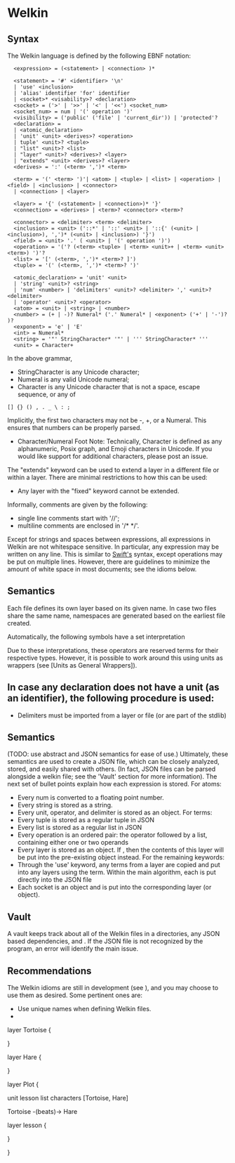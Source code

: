 # Welkin


## Syntax

The Welkin language is defined by the following EBNF notation:
```
  <expression> = (<statement> | <connection> )*

  <statement> = '#' <identifier> '\n'
  | 'use' <inclusion> 
  | 'alias' identifier 'for' identifier
  | <socket>* <visability>? <declaration> 
  <socket> = ('>' | '>>' | '<' | '<<') <socket_num>
  <socket_num> = num | '(' operation ')'
  <visibility> = ('public' ('file' | 'current_dir')) | 'protected'?
  <declaration> = 
  | <atomic_declaration>
  | 'unit' <unit> <derives>? <operation>  
  | tuple' <unit>? <tuple> 
  | "list" <unit>? <list>
  | "layer" <unit>? <derives>? <layer>
  | "extends" <unit> <derives>? <layer>
  <derives> = ':' (<term> ',')* <term>
  
  <term> = '(' <term> ')'| <atom> | <tuple> | <list> | <operation> | <field> | <inclusion> | <connector>
  | <connection> | <layer>

  <layer> = '{' (<statement> | <connection>)* '}'
  <connection> = <derives> | <term>? <connector> <term>?
  
  <connector> = <delimiter> <term> <delimiter>
  <inclusion> = <unit> ('::*' | '::' <unit> | '::{' (<unit> | <inclusion>), ',')* (<unit> | <inclusion>) '}')
  <field> = <unit> '.' ( <unit> | '(' operation ')')
  <operation> = '('? (<term> <tuple> | <term> <unit>+ | <term> <unit> <term>) ')'?
  <list> = '[' (<term>, ',')* <term>? ]') 
  <tuple> = '(' (<term>, ',')* <term>? ')'
  
  <atomic_declaration> = 'unit' <unit>
  | 'string' <unit>? <string> 
  | 'num' <number> | 'delimiters' <unit>? <delimiter> ',' <unit>? <delimiter> 
  | 'operator' <unit>? <operator>
  <atom> = <unit> | <string> | <number>
  <number> = (+ | -)? Numeral* ('.' Numeral* | <exponent> ('+' | '-')? )?
  <exponent> = 'e' | 'E'
  <int> = Numeral*
  <string> = '"' StringCharacter* '"' | ''' StringCharacter* '''
  <unit> = Character+
```
In the above grammar, 
* StringCharacter is any Unicode character;
* Numeral is any valid Unicode numeral;
* Character is any Unicode character that is not a space, escape sequence, or any of
```
[] {} () , . _ \ : ;
```
Implicitly, the first two characters may not be -, +, or a Numeral. This ensures that numbers can be properly parsed.
* Character/Numeral 
Foot Note: Technically, Character is defined as any alphanumeric, Posix graph, and Emoji characters in Unicode. If you would like support for additional characters, please post an issue.

The "extends" keyword can be used to extend a layer in a different file or within a layer. There are minimal restrictions to how this can be used: 
* Any layer with the "fixed" keyword cannot be extended.

Informally, comments are given by the following:
- single line comments start with '//';
- multiline comments are enclosed in '/* */'.

Except for strings and spaces between expressions, all expressions in Welkin are not whitespace sensitive.  In particular, any expression may be written on any line. This is similar to [Swift's](https://docs.swift.org/swift-book/documentation/the-swift-programming-language/thebasics/) syntax, except operations may be put on multiple lines. However, there are guidelines to minimize the amount of white space in most documents; see the idioms below.

## Semantics

Each file defines its own layer based on its given name. In case two files share the same name, namespaces are generated based on the earliest file created. 

Automatically, the following symbols have a set interpretation

Due to these interpretations, these operators are reserved terms for their respective types. However, it is possible to work around this using units as wrappers (see [Units as General Wrappers]).

In case any declaration does not have a unit (as an identifier), the following procedure is used:
- 
- Delimiters must be imported from a layer or file (or are part of the stdlib)


## Semantics
(TODO: use abstract and JSON semantics for ease of use.)
Ultimately, these semantics are used to create a JSON file, which can be closely analyzed, stored, and easily shared with others. (In fact, JSON files can be parsed alongside a welkin file; see the 'Vault' section for more information). The next set of bullet points explain how each expression is stored.
For atoms:
- Every num is converted to a floating point number.
- Every string is stored as a string.
- Every unit, operator, and delimiter is stored as an object.
For terms:
- Every tuple is stored as a regular tuple in JSON
- Every list is stored as a regular list in JSON
- Every operation is an ordered pair: the operator followed by a list, containing either one or two operands
- Every layer is stored as an object. If , then the contents of this layer will be put into the pre-existing object instead.
For the remaining keywords:
- Through the 'use' keyword, any terms from a layer are copied and put into any layers using the term. Within the main algorithm, each  is put directly into the JSON file
- Each socket is an object and is put into the corresponding layer (or object). 

## Vault

A vault keeps track about all of the Welkin files in a directories, any JSON based dependencies, and . If the JSON file is not recognized by the program, an error will identify the main issue.


## Recommendations
The Welkin idioms are still in development (see ), and you may choose to use them as desired. Some pertinent ones are:
- Use unique names when defining Welkin files.
- 


layer Tortoise {

}

layer Hare {


}

layer Plot {
 
  unit lesson
  list characters [Tortoise, Hare]

  Tortoise -(beats)-> Hare

  layer lesson {
    
  }

}
